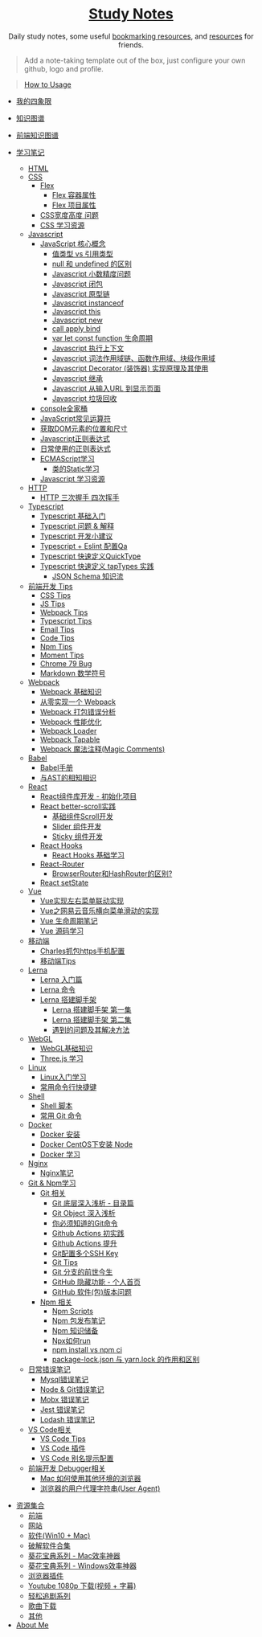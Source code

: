 <!--

 * @Author: Rain120
 * @Date: 2019-09-08 16:50:18
 * @LastEditTime: 2020-08-26 11:48:44
 -->
<h1 align="center">
  <a href="https://rain120.github.io/study-notes">Study Notes</a>
</h1>

<div align="center">
Daily study notes, some useful <a href="https://rain120.github.io/study-notes/#/resources">bookmarking resources</a>, and <a href="https://rain120.github.io/study-notes/#/resources">resources</a> for friends.
</div>

> Add a note-taking template out of the box, just configure your own github, logo and profile.

> [How to Usage](https://github.com/Rain120/study-notes/tree/note-template)

<!-- 学习笔记 -->

- [我的四象限](notes/plans.md)

- [知识图谱](knowledge-map/guide.md)
  
- [前端知识图谱](knowledge-map/fe_knowledge_map.md)
  
- [学习笔记](notes/guide.md)
    - [HTML](notes/html/guide.md)
    - [CSS](notes/css/guide.md)
      - [Flex](notes/css/flex.md)
        - [Flex 容器属性](notes/css/flex-container-properties.md)
        - [Flex 项目属性](notes/css/flex-item-properties.md)
      - [CSS宽度高度 问题](notes/css/width-height-properties.md)
      - [CSS 学习资源](notes/css/resource.md)
    - [Javascript](notes/javascript/guide.md)
      - [JavaScript 核心概念](notes/javascript/key-concept/guide.md)
        - [值类型 vs 引用类型](notes/javascript/key-concept/values-vs-reference.md)
        - [null 和 undefined 的区别](notes/javascript/key-concept/null-vs-undefined.md)
        - [Javascript 小数精度问题](notes/javascript/key-concept/js-float-accurate.md)
        - [Javascript 闭包](notes/javascript/key-concept/closure.md)
        - [Javascript 原型链](notes/javascript/key-concept/prototype-chain.md)
        - [Javascript instanceof](notes/javascript/key-concept/instanceof.md)
        - [Javascript this](notes/javascript/key-concept/this.md)
        - [Javascript new](notes/javascript/key-concept/new.md)
        - [call apply bind](notes/javascript/key-concept/call-apply-bind.md)
        - [var let const function 生命周期](notes/javascript/key-concept/var-let-const-function-lifecycle.md)
        - [Javascript 执行上下文](notes/javascript/key-concept/execution-context.md)
        - [Javascript 词法作用域链、函数作用域、块级作用域](notes/javascript/key-concept/scope-chain.md)
        - [Javascript Decorator (装饰器) 实现原理及其使用](notes/javascript/key-concept/decorator.md)
        - [Javascript 继承](notes/javascript/key-concept/extends.md)
        - [Javascript 从输入URL 到显示页面](notes/javascript/key-concept/url-to-page.md)
        - [Javascript 垃圾回收](notes/javascript/key-concept/garbage-collection.md)
      - [console全家桶](notes/javascript/console/console-related-note.md)
      - [JavaScript常见运算符](notes/javascript/common-operator/common-operator.md)
      - [获取DOM元素的位置和尺寸](notes/javascript/get-dom-property/get-dom-property.md)
      - [Javascript正则表达式](notes/javascript/regular_expression/regular_expression.md)
      - [日常使用的正则表达式](notes/javascript/regular_expression/common_reg_exps.md)
      - [ECMAScript学习](notes/javascript/es-study/es-guide.md)
        - [类的Static学习](notes/javascript/es-study/static.md)
      - [Javascript 学习资源](notes/javascript/resource.md)
    - [HTTP](notes/http/guide.md)
      - [HTTP 三次握手 四次挥手](notes/http/three-handshaking-four-wave.md)
    - [Typescript](notes/typescript/guide.md)
      - [Typescript 基础入门](notes/typescript/base.md)
      - [Typescript 问题 & 解释](notes/typescript/qa.md)
      - [Typescript 开发小建议](notes/typescript/tips.md)
      - [Typescript + Eslint 配置Qa](notes/typescript/ts-eslint-qa.md)
      - [Typescript 快速定义QuickType](notes/typescript/quicktype.md)
      - [Typescript 快速定义 tapTypes 实践](notes/typescript/taptypes.md)
        - [JSON Schema 知识流](notes/typescript/json-schema.md)
    - [前端开发 Tips](notes/tips/guide.md)
      - [CSS Tips](notes/tips/css-tips.md)
      - [JS Tips](notes/tips/js-tips.md)
      - [Webpack Tips](notes/tips/webpack-tips.md)
      - [Typescript Tips](notes/tips/typescript-tips.md)
      - [Email Tips](notes/tips/email-tips.md)
      - [Code Tips](notes/tips/code-tips.md)
      - [Npm Tips](notes/tips/npm-tips.md)
      - [Moment Tips](notes/tips/moment-tips.md)
      - [Chrome 79 Bug](notes/tips/chrome-79-bug.md)
      - [Markdown 数学符号](notes/tips/markdown-math-symbol-tips.md)
    - [Webpack](notes/webpack/guide.md)
      - [Webpack 基础知识](notes/webpack/webpack-base.md)
      - [从零实现一个 Webpack](notes/webpack/mini-webpack.md)
      - [Webpack 打包错误分析](notes/webpack/error-analysis/error-analysis.md)
      - [Webpack 性能优化](notes/webpack/webpack-optimize.md)
      - [Webpack Loader](notes/webpack/webpack-loader.md)
      - [Webpack Tapable](notes/webpack/tapable.md)
      - [Webpack 魔法注释(Magic Comments)](notes/webpack/magic-comments.md)
    - [Babel](notes/babel/guide.md)
      - [Babel手册](notes/babel/babel-handbook.md)
      - [与AST的相知相识](notes/babel/ast/ast.md)
    - [React](notes/react/guide.md)
      - [React组件库开发 - 初始化项目](notes/react/component-library/init.md)
      - [React better-scroll实践](notes/react/better-scroll/better-scroll.md)
        - [基础组件Scroll开发](notes/react/better-scroll/scroll.md)
        - [Slider 组件开发](notes/react/better-scroll/slider.md)
        - [Sticky 组件开发](notes/react/better-scroll/sticky.md)
      - [React Hooks](notes/react/hooks/guide.md)
        - [React Hooks 基础学习](notes/react/hooks/base.md)
      - [React-Router](notes/react/router/guide.md)
        - [BrowserRouter和HashRouter的区别?](notes/react/router/router-diff-with-browser-and-hash.md)
      - [React setState](notes/react/setState.md)
    - [Vue](notes/vue/guide.md)
      - [Vue实现左右菜单联动实现](notes/vue/cascade-menu/cascade-menu.md)
      - [Vue之网易云音乐横向菜单滑动的实现](notes/vue/slide-menu/slide-menu.md)
      - [Vue 生命周期笔记](notes/vue/vue-lifecycle/vue-lifecycle.md)
      - [Vue 源码学习](notes/vue/code-review/code-review.md)
    - [移动端](notes/mobile/guide.md)
      - [Charles抓包https手机配置](notes/mobile/charles-https-mobile-config.md)
      - [移动端Tips](notes/mobile/mobile-tips.md)
    - [Lerna](notes/lerna/guide.md)
      - [Lerna 入门篇](notes/lerna/base.md)
      - [Lerna 命令](notes/lerna/commands.md)
      - [Lerna 搭建脚手架](notes/lerna/build-cli/guide.md)
        - [Lerna 搭建脚手架 第一集](notes/lerna/build-cli/1.md)
        - [Lerna 搭建脚手架 第二集](notes/lerna/build-cli/2.md)
        - [遇到的问题及其解决方法](notes/lerna/build-cli/qa.md)
    - [WebGL](notes/webgl/guide.md)
      - [WebGL基础知识](notes/webgl/webgl.md)
      - [Three.js 学习](notes/webgl/threejs/threejs.md)
    - [Linux](notes/linux/guide.md)
      - [Linux入门学习](notes/linux/initial.md)
      - [常用命令行快捷键](notes/linux/command-shortcut.md)
    - [Shell](notes/shell/guide.md)
      - [Shell 脚本](notes/shell/shell.md)
      - [常用 Git 命令](notes/shell/common-git-commands.md)
    - [Docker](notes/docker/guide.md)
      - [Docker 安装](notes/docker/docker-install.md)
      - [Docker CentOS下安装 Node](notes/docker/centos-node-install.md)
      - [Docker 学习](notes/docker/docker-command.md)
    - [Nginx](notes/nginx/guide.md)
      - [Nginx笔记](notes/nginx/note.md)
    - [Git & Npm学习](notes/git-npm/guide.md)
      - [Git 相关](notes/git-npm/guide?id=git)
        - [Git 底层深入浅析 - 目录篇](notes/git-npm/git-base-analysis.md)
        - [Git Object 深入浅析](notes/git-npm/git-objects.md)
        - [你必须知道的Git命令](notes/git-npm/you-must-know-git-commands.md)
        - [Github Actions 初实践](notes/git-npm/github-action.md)
        - [Github Actions 提升](notes/git-npm/github-action-improve.md)
        - [Git配置多个SSH Key](notes/git-npm/git-config-multiple-ssh.md)
        - [Git Tips](notes/git-npm/git-tips.md)
        - [Git 分支的前世今生](notes/git-npm/git-branch-opinion.md)
        - [GitHub 隐藏功能 - 个人首页](notes/git-npm/github-profile.md)
        - [GitHub 软件(包)版本问题](notes/git-npm/version.md)
      - [Npm 相关](notes/git-npm/guide?id=npm)
        - [Npm Scripts](notes/git-npm/npm-scripts.md)
        - [Npm 包发布笔记](notes/git-npm/npm-publish.md)
        - [Npm 知识储备](notes/git-npm/npm-knowledge-reserve.md)
        - [Npx如何run](notes/git-npm/how-npx-to-run.md)
        - [npm install vs npm ci](notes/git-npm/npm-install-vs-npm-ci.md)
        - [package-lock.json 与 yarn.lock 的作用和区别](notes/git-npm/package-lock-vs-yarn-lock.md)
    - [日常错误笔记](notes/error-qa/guide.md)
      - [Mysql错误笔记](notes/error-qa/mysql/note-qa.md)
      - [Node & Git错误笔记](notes/error-qa/node-git/note-qa.md)
      - [Mobx 错误笔记](notes/error-qa/mobx/mobx-qa.md)
      - [Jest 错误笔记](notes/error-qa/jest/jest-qa.md)
      - [Lodash 错误笔记](notes/error-qa/lodash/lodash-qa.md)
    - [VS Code相关](notes/vscode/guide.md)
      - [VS Code Tips](notes/vscode/tips.md)
      - [VS Code 插件](notes/vscode/extensions.md)
      - [VS Code 别名提示配置](notes/vscode/alias.md)
    - [前端开发 Debugger相关](notes/debugger/guide.md)
      - [Mac 如何使用其他环境的浏览器](notes/debugger/mac-how-to-use-other-env-browsers.md)
      - [浏览器的用户代理字符串(User Agent)](notes/debugger/browser-user-agent.md)

<!--  资源集合 -->

- [资源集合](resources/guide.md)
  - [前端](resources/front-end.md)
  - [网站](resources/website.md)
  - [软件(Win10 + Mac)](resources/software.md)
  - [破解软件合集](resources/crack-software-collection.md)
  - [葵花宝典系列 - Mac效率神器](resources/mac-software.md)
  - [葵花宝典系列 - Windows效率神器](resources/window-software.md)
  - [浏览器插件](resources/browser-plugins.md)
  - [Youtube 1080p 下载(视频 + 字幕)](resources/youtube-download.md)
  - [轻松追剧系列](resources/shows.md)
  - [歌曲下载](resources/music-download.md)
  - [其他](resources/others.md)
- [About Me](profile/profile.md)

<!-- About Me -->
<!-- ---
- [<i class="profile-icon gh iconfont icon-github"></i>Github](https://github.com/Rain120)
- [<i class="profile-icon zh iconfont icon-zhihu"></i>知乎](https://www.zhihu.com/people/yan-yang-nian-hua-120/activities)
- [<i class="profile-icon jj iconfont icon-juejin"></i>掘金](https://juejin.im/user/57c616496be3ff00584f54db)
- [<i class="profile-icon bk iconfont icon-blog"></i>个人博客](https://rain120.github.io/)
- [<i class="profile-icon sf iconfont icon-sf"></i>SegmentFault](https://segmentfault.com/u/rainyk1/articles)
- [<i class="profile-icon csdn iconfont icon-csdn"></i>CSDN](https://blog.csdn.net/ZC_XY) -->
